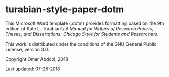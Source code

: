 # turabian-style-paper-dotm
This Microsoft Word template (.dotm) provides formatting based on the 9th edition of Kate L. Turabian’s *A Manual for Writers of Research Papers, Theses, and Dissertations: Chicago Style for Students and Researchers*.

This work is distributed under the conditions of the GNU General Public License, version 3.0.

Copyright Omar Abdool, 2018

Last updated: 07-25-2018
